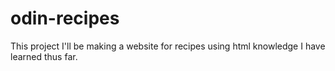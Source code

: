 # odin-recipes

This project I'll be making a website for recipes using html knowledge I have learned thus far.